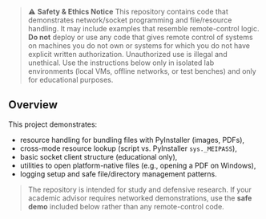 
> ⚠️ **Safety & Ethics Notice**
> This repository contains code that demonstrates network/socket programming and file/resource handling. It may include examples that resemble remote-control logic. **Do not** deploy or use any code that gives remote control of systems on machines you do not own or systems for which you do not have explicit written authorization. Unauthorized use is illegal and unethical. Use the instructions below only in isolated lab environments (local VMs, offline networks, or test benches) and only for educational purposes.

## Overview
This project demonstrates:
- resource handling for bundling files with PyInstaller (images, PDFs),
- cross-mode resource lookup (script vs. PyInstaller `sys._MEIPASS`),
- basic socket client structure (educational only),
- utilities to open platform-native files (e.g., opening a PDF on Windows),
- logging setup and safe file/directory management patterns.

> The repository is intended for study and defensive research. If your academic advisor requires networked demonstrations, use the **safe demo** included below rather than any remote-control code.
